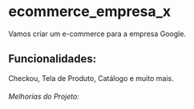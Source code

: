 # ecommerce_empresa_x

Vamos criar um e-commerce para a empresa Google.

## Funcionalidades:

Checkou, Tela de Produto, Catálogo e muito mais.


###### Melhorias do Projeto: